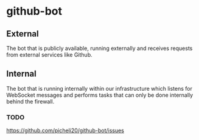 # github-bot

## External
The bot that is publicly available, running externally and receives requests from external services like Github.

## Internal
The bot that is running internally within our infrastructure which listens for WebSocket messages and performs tasks that can only be done internally behind the firewall.

### TODO
https://github.com/picheli20/github-bot/issues
